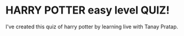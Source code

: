 # HARRY POTTER easy level QUIZ!
I've created this quiz of harry potter by learning live with Tanay Pratap.
